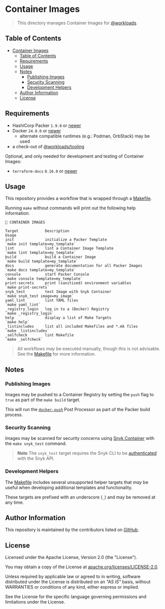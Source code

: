 # Container Images

> This directory manages Container Images for [@workloads](https://github.com/workloads).

## Table of Contents

<!-- TOC -->
* [Container Images](#container-images)
  * [Table of Contents](#table-of-contents)
  * [Requirements](#requirements)
  * [Usage](#usage)
  * [Notes](#notes)
    * [Publishing Images](#publishing-images)
    * [Security Scanning](#security-scanning)
    * [Development Helpers](#development-helpers)
  * [Author Information](#author-information)
  * [License](#license)
<!-- TOC -->

## Requirements

- HashiCorp Packer `1.9.0` or [newer](https://developer.hashicorp.com/packer/downloads)
- Docker `24.0.0` or [newer](https://www.docker.com/products/docker-desktop/)
  - alternate compatible runtimes (e.g.: Podman, OrbStack) may be used
- a check-out of [@workloads/tooling](https://github.com/workloads/tooling)

Optional, and only needed for development and testing of Container Images:

- `terraform-docs` `0.16.0` or [newer](https://terraform-docs.io/user-guide/installation/)

## Usage

This repository provides a workflow that is wrapped through a [Makefile](./Makefile).

Running `make` without commands will print out the following help information:

```text
🐳 CONTAINER IMAGES

Target            Description                                     Usage
init              initialize a Packer Template                    `make init template=my_template`
lint              lint a Container Image Template                 `make lint template=my_template`
build             build a Container Image                         `make build template=my_template`
docs              generate documentation for all Packer Images    `make docs template=my_template`
console           start Packer Console                            `make console template=my_template`
print-secrets     print (sanitized) environment variables         `make print-secrets`
snyk_test         test Image with Snyk Container                  `make snyk_test image=my_image`
yaml_lint         lint YAML files                                 `make yaml_lint`
_registry_login   log in to a (Docker) Registry                   `make _registry_login`
help              display a list of Make Targets                  `make help`
_listincludes     list all included Makefiles and *.mk files      `make _listincludes`
_selfcheck        lint Makefile                                   `make _selfcheck`
```

> All workflows _may_ be executed manually, though this is not advisable. See the [Makefile](./Makefile) for more information.

## Notes

### Publishing Images

Images may be pushed to a Container Registry by setting the `push` flag to `true` as part of the `make build` target.

This will run the [`docker-push`](https://developer.hashicorp.com/packer/plugins/post-processors/docker/docker-push) Post Processor as part of the Packer build process.

### Security Scanning

Images may be scanned for security concerns using [Snyk Container](https://snyk.io/product/container-vulnerability-management/) with the `make snyk_test` command.

> **Note**
> The `snyk_test` target requires the Snyk CLI to be [authenticated](https://docs.snyk.io/snyk-cli/authenticate-the-cli-with-your-account) with the Snyk API.

### Development Helpers

The [Makefile](./Makefile) includes several unsupported helper targets that _may_ be useful when developing additional templates and functionality.

These targets are prefixed with an underscore (`_`) and may be removed at any time.

## Author Information

This repository is maintained by the contributors listed on [GitHub](https://github.com/workloads/container-images/graphs/contributors).

## License

Licensed under the Apache License, Version 2.0 (the "License").

You may obtain a copy of the License at [apache.org/licenses/LICENSE-2.0](http://www.apache.org/licenses/LICENSE-2.0).

Unless required by applicable law or agreed to in writing, software distributed under the License is distributed on an _"AS IS"_ basis, without WARRANTIES or conditions of any kind, either express or implied.

See the License for the specific language governing permissions and limitations under the License.
